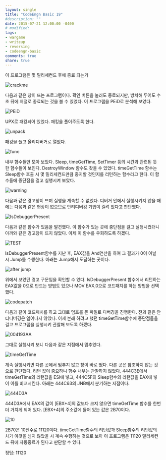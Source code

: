 ```yaml
---
layout: single
title: "CodeEngn Basic 19"
#description: ""
date: 2015-07-21 12:00:00 -0400
# modified: 
tags: 
- wargame
- writeup
- reversing
- codeengn-basic
comments: true
share: true
---
```



이 프로그램은 몇 밀리세컨드 후에 종료 되는가

![crackme]({{site.url}}{{site.baseurl}}/assets/images/2015-07-21-CodeEngn-Basic-19/0.png)

다음과 같은 창이 뜨는 프로그램이다. 확인 버튼을 눌러도 종료되지만, 방치해 두어도 수 초 뒤에 저절로 종료되는 것을 볼 수 있었다. 이 프로그램을 PEiD로 분석해 보았다.

![PEiD]({{site.url}}{{site.baseurl}}/assets/images/2015-07-21-CodeEngn-Basic-19/1.png)

UPX로 패킹되어 있었다. 패킹을 풀어주도록 한다.

![unpack]({{site.url}}{{site.baseurl}}/assets/images/2015-07-21-CodeEngn-Basic-19/2.png)

패킹을 풀고 올리디버거로 열었다.

![func]({{site.url}}{{site.baseurl}}/assets/images/2015-07-21-CodeEngn-Basic-19/3.png)

내부 함수들만 모아 보았다. Sleep, timeGetTime, SetTimer 등의 시간과 관련된 듯 한 함수들이 보인다. DestroyWindow 함수도 찾을 수 있었다. timeGetTime 함수는 Sleep함수 호출 시 몇 밀리세컨드만큼 중지할 것인지를 리턴하는 함수라고 한다. 이 함수들에 중단점을 걸고 실행시켜 보았다.

![warning]({{site.url}}{{site.baseurl}}/assets/images/2015-07-21-CodeEngn-Basic-19/4.png)

다음과 같은 경고창이 뜨며 실행을 계속할 수 없었다. 디버거 안에서 실행시키지 않을 때에는 다음과 같은 현상이 없으므로 안티디버깅 기법이 걸려 있다고 판단했다.

![IsDebuggerPresent]({{site.url}}{{site.baseurl}}/assets/images/2015-07-21-CodeEngn-Basic-19/5.png)

다음과 같은 함수가 있음을 발견했다. 이 함수가 있는 곳에 중단점을 걸고 실행시켰더니 아까와 같은 경고창이 뜨지 않았다. 이제 이 함수를 우회하도록 하겠다.

![TEST]({{site.url}}{{site.baseurl}}/assets/images/2015-07-21-CodeEngn-Basic-19/6.png)

IsDebuggerPresent함수를 지난 후, EAX값을 And연산을 하여 그 결과가 0이 아닐 시 Jump를 수행한다. 아래는 Jump해서 도달하는 곳이다.

![after jump]({{site.url}}{{site.baseurl}}/assets/images/2015-07-21-CodeEngn-Basic-19/7.png)

위에서 보았던 경고 구문임을 확인할 수 있다. IsDebuggerPresent 함수에서 리턴하는 EAX값을 0으로 만드는 방법도 있으나 MOV EAX,0으로 코드패치를 하는 방법을 선택했다. 

![codepatch]({{site.url}}{{site.baseurl}}/assets/images/2015-07-21-CodeEngn-Basic-19/8.png)

다음과 같이 코드패치를 하고 그대로 덤프를 뜬 파일로 디버깅을 진행한다. 전과 같은 안티디버깅은 일어나지 않았다. 이제 본래 하려고 했던 timeGetTime함수에 중단점들을 걸고 프로그램을 실행시켜 관찰해 보도록 하겠다.

![004193AA]({{site.url}}{{site.baseurl}}/assets/images/2015-07-21-CodeEngn-Basic-19/9.png)

그대로 실행시켜 보니 다음과 같은 지점에서 멈추었다.

![timeGetTime]({{site.url}}{{site.baseurl}}/assets/images/2015-07-21-CodeEngn-Basic-19/10.png)

계속 실행시키면 다른 곳에서 멈추지 않고 창이 바로 떴다. 다른 곳은 참조하지 않는 것으로 판단했다. 리턴 값이 중요하니 함수 내부는 관찰하지 않았다. 444C3E에서 timeGetTime의 리턴값을 ESI에 넣고, 444C5F의 Sleep함수의 리턴값을 EAX에 넣어 이를 비교시킨다. 아래는 444C63의 JNB에서 분기하는 지점이다.

![444D3A]({{site.url}}{{site.baseurl}}/assets/images/2015-07-21-CodeEngn-Basic-19/11.png)

444D3A에서 EAX의 값이 [EBX+4]의 값보다 크지 않으면 timeGetTime 함수를 한번 더 거치게 되어 있다. [EBX+4]의 주소값에 들어 있는 값은 2B70이다.

![10]({{site.url}}{{site.baseurl}}/assets/images/2015-07-21-CodeEngn-Basic-19/12.png)

2B70은 10진수로 11120이다. timeGetTime함수의 리턴값과 Sleep함수의 리턴값의 차가 이것을 넘지 않았을 시 계속 수행하는 것으로 보아 이 프로그램은 11120 밀리세컨드 뒤에 자동종료가 된다고 판단할 수 있다.

정답: 11120
